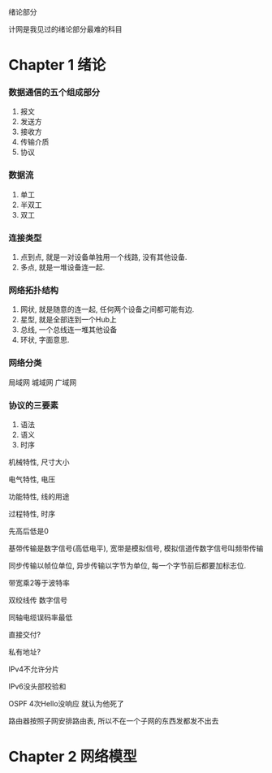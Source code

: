 绪论部分

计网是我见过的绪论部分最难的科目

# Chapter 1 绪论

### 数据通信的五个组成部分

1. 报文
2. 发送方
3. 接收方
4. 传输介质
5. 协议

### 数据流

1. 单工
2. 半双工
3. 双工

### 连接类型

1. 点到点, 就是一对设备单独用一个线路, 没有其他设备.
2. 多点, 就是一堆设备连一起.

### 网络拓扑结构

1. 网状, 就是随意的连一起, 任何两个设备之间都可能有边.
2. 星型, 就是全部连到一个Hub上
3. 总线, 一个总线连一堆其他设备
4. 环状, 字面意思.

### 网络分类

局域网 城域网 广域网



### 协议的三要素

1. 语法
2. 语义
3. 时序



机械特性, 尺寸大小

电气特性, 电压

功能特性, 线的用途

过程特性, 时序



先高后低是0



基带传输是数字信号(高低电平), 宽带是模拟信号, 模拟信道传数字信号叫频带传输

同步传输以帧位单位, 异步传输以字节为单位, 每一个字节前后都要加标志位.



带宽乘2等于波特率

双绞线传 数字信号

同轴电缆误码率最低



直接交付?

私有地址?

IPv4不允许分片

IPv6没头部校验和

OSPF 4次Hello没响应 就认为他死了

路由器按照子网安排路由表, 所以不在一个子网的东西发都发不出去







# Chapter 2 网络模型



